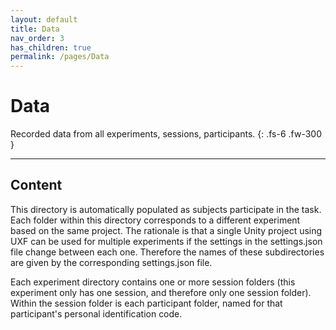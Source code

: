 ```yaml
---
layout: default
title: Data
nav_order: 3
has_children: true
permalink: /pages/Data
---
```


# Data

Recorded data from all experiments, sessions, participants.
{: .fs-6 .fw-300 }

---

## Content

This directory is automatically populated as subjects participate in the task. Each folder within this directory corresponds to a different experiment based on the same project. The rationale is that a single Unity project using UXF can be used for multiple experiments if the settings in the settings.json file change between each one. Therefore the names of these subdirectories are given by the corresponding settings.json file.

Each experiment directory contains one or more session folders (this experiment only has one session, and therefore only one session folder). Within the session folder is each participant folder, named for that participant's personal identification code.
